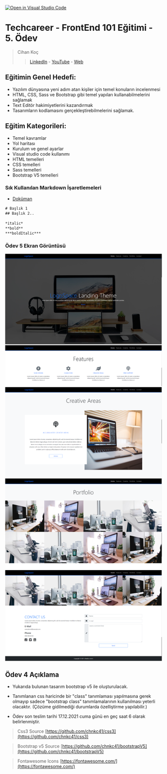 [![Open in Visual Studio Code](https://classroom.github.com/assets/open-in-vscode-f059dc9a6f8d3a56e377f745f24479a46679e63a5d9fe6f495e02850cd0d8118.svg)](https://classroom.github.com/online_ide?assignment_repo_id=6589461&assignment_repo_type=AssignmentRepo)
# Techcareer - FrontEnd 101 Eğitimi - 5. Ödev
> Cihan Koç
> > [LinkedIn](https://www.linkedin.com/in/cihankoc/) - [YouTube](https://www.youtube.com/cihankoc41/?sub_confirmation=1
) - [Web](https://cihankoc.com.tr/)

## Eğitimin Genel Hedefi:
* Yazılım dünyasına yeni adım atan kişiler için temel konuların incelenmesi
* HTML, CSS, Sass ve Bootstrap gibi temel yapıları kullanabilmelerini sağlamak
* Text Editör hakimiyetlerini kazandırmak
* Tasarımların kodlamasını gerçekleştirebilmelerini sağlamak.

## Eğitim Kategorileri:
- Temel kavramlar
- Yol haritası
- Kurulum ve genel ayarlar
- Visual studio code kullanımı
- HTML temelleri
- CSS temelleri
- Sass temelleri
- Bootstrap V5 temelleri

### Sık Kullanılan Markdown İşaretlemeleri 
- [Doküman](https://commonmark.org/help/)
```
# Başlık 1
## Başlık 2.. 

*italic* 
**bold**
***boldItalic***

```
 ### Ödev 5 Ekran Görüntüsü
 ![Odev 5 ](img/screenshots/screenshot_1.png) 
 ![Odev 5 ](img/screenshots/screenshot_2.png) 
 ![Odev 5 ](img/screenshots/screenshot_3.png) 
 ![Odev 5 ](img/screenshots/screenshot_4.png) 
 ![Odev 5 ](img/screenshots/screenshot_5.png) 


## Ödev 4 Açıklama
- Yukarıda bulunan tasarım bootstrap v5 ile oluşturulacak.
  
- Tanımlanan css haricinde bir "class" tanımlaması yapılmasına gerek olmayıp sadece "bootstrap class" tanımlamalarının kullanılması yeterli olacaktır. (Çözüme gidilmediği durumlarda özelliştirme yapılabilir.)
  
- Ödev son teslim tarihi 17.12.2021 cuma günü en geç saat 6 olarak belirlenmiştir.
  
> Css3 Source
> [https://github.com/chnkc41/css3](https://github.com/chnkc41/css3)

> Bootstrap v5 Source
> [https://github.com/chnkc41/bootstrapV5](https://github.com/chnkc41/bootstrapV5)

> Fontawesome Icons
> [https://fontawesome.com/](https://fontawesome.com/)


